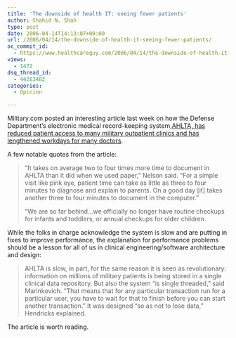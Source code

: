 ```yaml
---
title: 'The downside of health IT: seeing fewer patients'
author: Shahid N. Shah
type: post
date: 2006-04-14T14:13:07+00:00
url: /2006/04/14/the-downside-of-health-it-seeing-fewer-patients/
oc_commit_id:
  - https://www.healthcareguy.com/2006/04/14/the-downside-of-health-it-seeing-fewer-patients/1478769031
views:
  - 1472
dsq_thread_id:
  - 44283482
categories:
  - Opinion

---
```

Military.com posted an interesting article last week on how the Defense Department’s electronic medical record-keeping system,[AHLTA, has reduced patient access to many military outpatient clinics and has lengthened workdays for many doctors][1].

A few notable quotes from the article:

> &#8220;It takes on average two to four times more time to document in AHLTA than it did when we used paper,&#8221; Nelson said. &#8220;For a simple visit like pink eye, patient time can take as little as three to four minutes to diagnose and explain to parents. On a good day [it] takes another three to four minutes to document in the computer.&#8221;
> 
> &#8220;We are so far behind…we officially no longer have routine checkups for infants and toddlers, or annual checkups for older children. 

While the folks in charge acknowledge the system is slow and are putting in fixes to improve performance, the explanation for performance problems should be a lesson for all of us in clinical engineering/software architecture and design:

> AHLTA is slow, in part, for the same reason it is seen as revolutionary: information on millions of military patients is being stored in a single clinical data repository. But also the system &#8220;is single threaded,&#8221; said Marinkovich. &#8220;That means that for any particular transaction run for a particular user, you have to wait for that to finish before you can start another transaction.&#8221; It was designed &#8220;so as not to lose data,&#8221; Hendricks explained. 

The article is worth reading.

 [1]: http://www.military.com/features/0,15240,93457,00.html